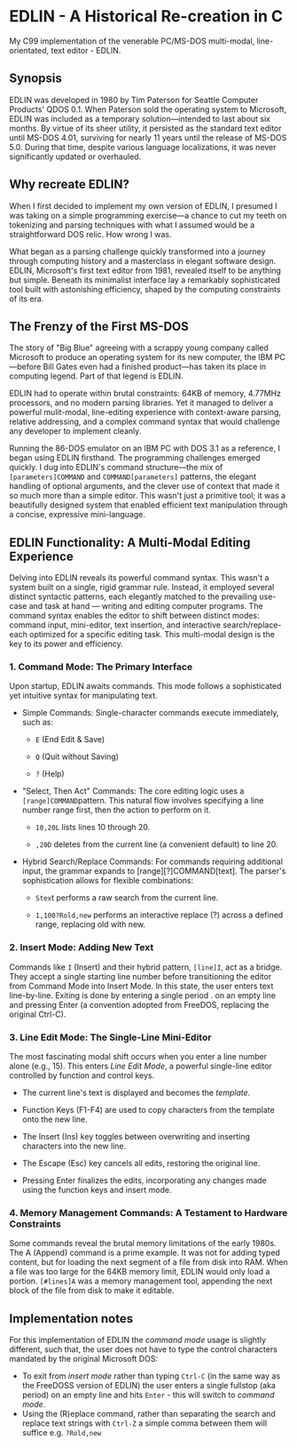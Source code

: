 # EDLIN - A Historical Re-creation in C
My C99 implementation of the venerable PC/MS-DOS multi-modal, line-orientated, text editor - EDLIN.

## Synopsis
EDLIN was developed in 1980 by Tim Paterson for Seattle Computer Products' QDOS 0.1. When Paterson sold the operating system to Microsoft, EDLIN was included as a temporary solution—intended to last about six months. By virtue of its sheer utility, it persisted as the standard text editor until MS-DOS 4.01, surviving for nearly 11 years until the release of MS-DOS 5.0. During that time, despite various language localizations, it was never significantly updated or overhauled.

## Why recreate EDLIN?
When I first decided to implement my own version of EDLIN, I presumed I was taking on a simple programming exercise—a chance to cut my teeth on tokenizing and parsing techniques with what I assumed would be a straightforward DOS relic. How wrong I was.

What began as a parsing challenge quickly transformed into a journey through computing history and a masterclass in elegant software design. EDLIN, Microsoft's first text editor from 1981, revealed itself to be anything but simple. Beneath its minimalist interface lay a remarkably sophisticated tool built with astonishing efficiency, shaped by the computing constraints of its era.

## The Frenzy of the First MS-DOS
The story of "Big Blue" agreeing with a scrappy young company called Microsoft to produce an operating system for its new computer, the IBM PC—before Bill Gates even had a finished product—has taken its place in computing legend. Part of that legend is EDLIN.

EDLIN had to operate within brutal constraints: 64KB of memory, 4.77MHz processors, and no modern parsing libraries. Yet it managed to deliver a powerful mulit-modal, line-editing experience with context-aware parsing, relative addressing, and a complex command syntax that would challenge any developer to implement cleanly.

Running the 86-DOS emulator on an IBM PC with DOS 3.1 as a reference, I began using EDLIN firsthand. The programming challenges emerged quickly. I dug into EDLIN's command structure—the mix of `[parameters]COMMAND` and `COMMAND[parameters]` patterns, the elegant handling of optional arguments, and the clever use of context that made it so much more than a simple editor. This wasn't just a primitive tool; it was a beautifully designed system that enabled efficient text manipulation through a concise, expressive mini-language.

## EDLIN Functionality: A Multi-Modal Editing Experience
Delving into EDLIN reveals its powerful command syntax. This wasn't a system built on a single, rigid grammar rule. Instead, it employed several distinct syntactic patterns, each elegantly matched to the prevailing use-case and task at hand — writing and editing computer programs. The command syntax enables the editor to shift between distinct modes: command input, mini-editor, text insertion, and interactive search/replace-each optimized for a specific editing task. This multi-modal design is the key to its power and efficiency.

### 1. Command Mode: The Primary Interface
Upon startup, EDLIN awaits commands. This mode follows a sophisticated yet intuitive syntax for manipulating text.

+ Simple Commands: Single-character commands execute immediately, such as:

  + `E` (End Edit & Save)

  + `Q` (Quit without Saving)

  + `?` (Help)

+ "Select, Then Act" Commands: The core editing logic uses a `[range]COMMAND`pattern. This natural flow involves specifying a line number range first, then the action to perform on it.

  + `10,20L` lists lines 10 through 20.

  + `,20D` deletes from the current line (a convenient default) to line 20.

+ Hybrid Search/Replace Commands: For commands requiring additional input, the grammar expands to [range][?]COMMAND[text]. The parser's sophistication allows for flexible combinations:

  + `Stex`t performs a raw search from the current line.

  + `1,100?Rold,new` performs an interactive replace (?) across a defined range, replacing old with new.

### 2. Insert Mode: Adding New Text
Commands like `I` (Insert) and their hybrid pattern, `[line]I`, act as a bridge. They accept a single starting line number before transitioning the editor from Command Mode into Insert Mode. In this state, the user enters text line-by-line. Exiting is done by entering a single period . on an empty line and pressing Enter (a convention adopted from FreeDOS, replacing the original Ctrl-C).

### 3. Line Edit Mode: The Single-Line Mini-Editor
The most fascinating modal shift occurs when you enter a line number alone (e.g., 15). This enters _Line Edit Mode_, a powerful single-line editor controlled by function and control keys.

+ The current line's text is displayed and becomes the _template_.

+ Function Keys (F1-F4) are used to copy characters from the template onto the new line.

+ The Insert (Ins) key toggles between overwriting and inserting characters into the new line.

+ The Escape (Esc) key cancels all edits, restoring the original line.

+ Pressing Enter finalizes the edits, incorporating any changes made using the function keys and insert mode.

### 4. Memory Management Commands: A Testament to Hardware Constraints
Some commands reveal the brutal memory limitations of the early 1980s. The A (Append) command is a prime example. It was not for adding typed content, but for loading the next segment of a file from disk into RAM. When a file was too large for the 64KB memory limit, EDLIN would only load a portion. `[#lines]A` was a memory management tool, appending the next block of the file from disk to make it editable.

## Implementation notes 

For this implementation of EDLIN the _command mode_ usage is slightly different, such that, the user does not have to type the control characters mandated by the original Microsoft DOS:
+ To exit from _insert mode_ rather than typing `Ctrl-C` (in the same way as the FreeDOSS version of EDLIN) the user enters a single fullstop (aka period) on an empty line and hits `Enter` - this will switch to _command mode_.
+ Using the (R)eplace command, rather than separating the search and replace text strings with `Ctrl-Z` a simple comma between them will suffice e.g. `?Rold,new`
